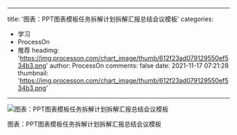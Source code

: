 
---
title: '图表：PPT图表模板任务拆解计划拆解汇报总结会议模板'
categories: 
 - 学习
 - ProcessOn
 - 推荐
headimg: 'https://img.processon.com/chart_image/thumb/612f23ad079129550ef534b3.png'
author: ProcessOn
comments: false
date: 2021-11-17 07:21:28
thumbnail: 'https://img.processon.com/chart_image/thumb/612f23ad079129550ef534b3.png'
---

<div>   
<img class="thumb" alt="图表：PPT图表模板任务拆解计划拆解汇报总结会议模板" src="https://img.processon.com/chart_image/thumb/612f23ad079129550ef534b3.png" referrerpolicy="no-referrer">
<p>图表：PPT图表模板任务拆解计划拆解汇报总结会议模板</p>  
</div>
            